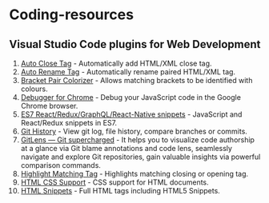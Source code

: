 # Coding-resources

## Visual Studio Code plugins for Web Development
1. [Auto Close Tag](https://marketplace.visualstudio.com/items?itemName=formulahendry.auto-close-tag) -  Automatically add HTML/XML close tag.
2. [Auto Rename Tag](https://marketplace.visualstudio.com/items?itemName=formulahendry.auto-rename-tag) - Automatically rename paired HTML/XML tag.
3. [Bracket Pair Colorizer](https://marketplace.visualstudio.com/items?itemName=CoenraadS.bracket-pair-colorizer) - Allows matching brackets to be identified with colours.
4. [Debugger for Chrome](https://marketplace.visualstudio.com/items?itemName=msjsdiag.debugger-for-chrome) - Debug your JavaScript code in the Google Chrome browser.
5. [ES7 React/Redux/GraphQL/React-Native snippets](https://marketplace.visualstudio.com/items?itemName=dsznajder.es7-react-js-snippets) - JavaScript and React/Redux snippets in ES7.
6. [Git History](https://marketplace.visualstudio.com/items?itemName=donjayamanne.githistory) - View git log, file history, compare branches or commits.
7. [GitLens — Git supercharged](https://marketplace.visualstudio.com/items?itemName=eamodio.gitlens) - It helps you to visualize code authorship at a glance via Git blame annotations and code lens, seamlessly navigate and explore Git repositories, gain valuable insights via powerful comparison commands.
8. [Highlight Matching Tag](https://marketplace.visualstudio.com/items?itemName=vincaslt.highlight-matching-tag) - Highlights matching closing or opening tag.
9. [HTML CSS Support](https://marketplace.visualstudio.com/items?itemName=ecmel.vscode-html-css) - CSS support for HTML documents. 
10. [HTML Snippets](https://marketplace.visualstudio.com/items?itemName=abusaidm.html-snippets) - Full HTML tags including HTML5 Snippets.
